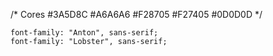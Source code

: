 /* Cores 
#3A5D8C
#A6A6A6
#F28705
#F27405
#0D0D0D
*/

<!-- Fontes-->
    font-family: "Anton", sans-serif;
    font-family: "Lobster", sans-serif;